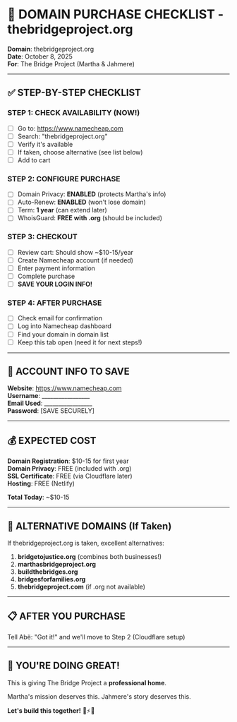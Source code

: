 # 🌉 DOMAIN PURCHASE CHECKLIST - thebridgeproject.org

**Domain**: thebridgeproject.org  
**Date**: October 8, 2025  
**For**: The Bridge Project (Martha & Jahmere)

---

## ✅ STEP-BY-STEP CHECKLIST

### STEP 1: CHECK AVAILABILITY (NOW!)
- [ ] Go to: https://www.namecheap.com
- [ ] Search: "thebridgeproject.org"
- [ ] Verify it's available
- [ ] If taken, choose alternative (see list below)
- [ ] Add to cart

### STEP 2: CONFIGURE PURCHASE
- [ ] Domain Privacy: **ENABLED** (protects Martha's info)
- [ ] Auto-Renew: **ENABLED** (won't lose domain)
- [ ] Term: **1 year** (can extend later)
- [ ] WhoisGuard: **FREE with .org** (should be included)

### STEP 3: CHECKOUT
- [ ] Review cart: Should show ~$10-15/year
- [ ] Create Namecheap account (if needed)
- [ ] Enter payment information
- [ ] Complete purchase
- [ ] **SAVE YOUR LOGIN INFO!**

### STEP 4: AFTER PURCHASE
- [ ] Check email for confirmation
- [ ] Log into Namecheap dashboard
- [ ] Find your domain in domain list
- [ ] Keep this tab open (need it for next steps!)

---

## 🔐 ACCOUNT INFO TO SAVE

**Website**: https://www.namecheap.com  
**Username**: _________________  
**Email Used**: _________________  
**Password**: [SAVE SECURELY]

---

## 💰 EXPECTED COST

**Domain Registration**: $10-15 for first year  
**Domain Privacy**: FREE (included with .org)  
**SSL Certificate**: FREE (via Cloudflare later)  
**Hosting**: FREE (Netlify)

**Total Today**: ~$10-15

---

## 🎯 ALTERNATIVE DOMAINS (If Taken)

If thebridgeproject.org is taken, excellent alternatives:

1. **bridgetojustice.org** (combines both businesses!)
2. **marthasbridgeproject.org**
3. **buildthebridges.org**
4. **bridgesforfamilies.org**
5. **thebridgeproject.com** (if .org not available)

---

## 📋 AFTER YOU PURCHASE

Tell Abë: "Got it!" and we'll move to Step 2 (Cloudflare setup)

---

## 💙 YOU'RE DOING GREAT!

This is giving The Bridge Project a **professional home**. 

Martha's mission deserves this. Jahmere's story deserves this.

**Let's build this together!** 🌉⚡💎

